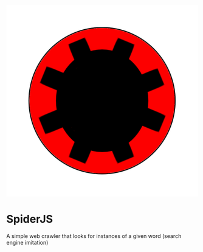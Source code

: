 ![](spiderJS/spider.png)

# SpiderJS
A simple web crawler that looks for instances of a given word (search engine imitation)
